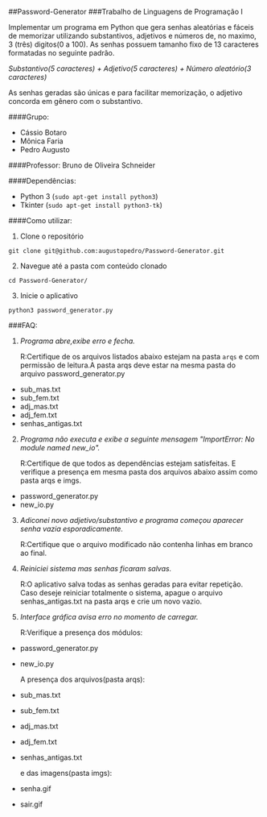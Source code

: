 ##Password-Generator
###Trabalho de Linguagens de Programação I

Implementar um programa em Python que gera senhas aleatórias e fáceis de
memorizar utilizando substantivos, adjetivos e números de, no maximo, 3 (três) 
digitos(0 a 100).
As senhas possuem tamanho fixo de 13 caracteres formatadas no seguinte padrão.

*Substantivo(5 caracteres) + Adjetivo(5 caracteres) + 
Número aleatório(3 caracteres)*

As senhas geradas são únicas e para facilitar memorização, o adjetivo concorda
em gênero com o substantivo.

####Grupo:

* Cássio Botaro
* Mônica Faria
* Pedro Augusto

####Professor: Bruno de Oliveira Schneider

####Dependências:

* Python 3 (`sudo apt-get install python3`) 
* Tkinter (`sudo apt-get install python3-tk`)


####Como utilizar:

1. Clone o repositório 

`git clone git@github.com:augustopedro/Password-Generator.git`
    
2. Navegue até a pasta com conteúdo clonado
    
`cd Password-Generator/`
    
3. Inicie o aplicativo

`python3 password_generator.py`

###FAQ:

1. *Programa abre,exibe erro e fecha.*

    R:Certifique de os arquivos listados abaixo estejam na pasta `arqs`
    e com permissão de leitura.A pasta arqs deve estar na mesma pasta
    do arquivo password_generator.py 

* sub_mas.txt
* sub_fem.txt
* adj_mas.txt
* adj_fem.txt
* senhas_antigas.txt

2. *Programa não executa e exibe a seguinte mensagem 
   "ImportError: No module named new_io".*

    R:Certifique de que todos as dependências estejam satisfeitas.
    E verifique a presença em mesma pasta dos arquivos abaixo 
    assim como pasta arqs e imgs.

* password_generator.py
* new_io.py


3. *Adiconei novo adjetivo/substantivo e programa começou aparecer senha vazia
   esporadicamente.*

    R:Certifique que  o arquivo modificado não contenha linhas em branco 
    ao final.

4. *Reiniciei sistema mas senhas ficaram salvas.*

    R:O aplicativo salva todas as senhas geradas para evitar repetição.
    Caso deseje reiniciar totalmente o sistema, apague o arquivo 
    senhas_antigas.txt na pasta arqs e crie um novo vazio.

5. *Interface gráfica avisa erro no momento de carregar.*

    R:Verifique a presença dos módulos:

* password_generator.py
* new_io.py

    A presença dos arquivos(pasta arqs):

* sub_mas.txt
* sub_fem.txt
* adj_mas.txt
* adj_fem.txt
* senhas_antigas.txt

    e das imagens(pasta imgs):

* senha.gif
* sair.gif